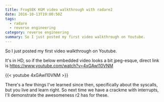 ```yaml
---
title: FrogSEK KGM video walkthrough with radare2
date: 2016-10-13T19:00:50Z
tags:
  - radare
  - reverse engineering
category: reverse engineering
summary: So I just posted my first video walkthrough on Youtube.
---
```


So I just posted my first video walkthrough on Youtube.

It's in HD, so if the below embedded video looks a bit jpeg-esque, direct link is [<https://www.youtube.com/watch?v=4xGAwI10VNM>](https://www.youtube.com/watch?v=4xGAwI10VNM)

{{< youtube 4xGAwI10VNM >}}

There's a few things I've learned since then, specifically about the syscalls, but you live and learn right. So next time we have a crackme with interrupts, I'll demonstrate the awesomeness r2 has for these.
